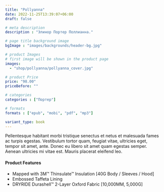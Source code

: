 ```yaml
---
title: "Pollyanna"
date: 2022-11-25T13:39:07+06:00
draft: false

# meta description
description : "Элинор Портер Поллианна."

# page title background image
bgImage : "images/backgrounds/header-bg.jpg"

# product Images
# first image will be shown in the product page
images:
  - "shop/pollyanna/pollyanna_cover.jpg"

# product Price
price: "98.00"
priceBefore: ""

# categories
categories : ["Портер"]

# formats
formats : ["epub", "mobi", "pdf", "mp3"]

variant_type: book
---
```


Pellentesque habitant morbi tristique senectus et netus et malesuada fames ac turpis egestas. Vestibulum tortor quam, feugiat vitae, ultricies eget, tempor sit amet, ante. Donec eu libero sit amet quam egestas semper. Aenean ultricies mi vitae est. Mauris placerat eleifend leo.

#### Product Features

* Mapped with 3M™ Thinsulate™ Insulation [40G Body / Sleeves / Hood]
* Embossed Taffeta Lining
* DRYRIDE Durashell™ 2-Layer Oxford Fabric [10,000MM, 5,000G]
